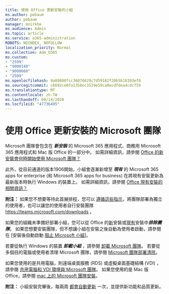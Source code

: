 ```yaml
---
title: 使用 Office 更新安裝的小組
ms.author: pebaum
author: pebaum
manager: mnirkhe
ms.audience: Admin
ms.topic: article
ms.service: o365-administration
ROBOTS: NOINDEX, NOFOLLOW
localization_priority: Normal
ms.collection: Adm_O365
ms.custom:
- "2599"
- "9000140"
- "9000660"
- "2509"
ms.openlocfilehash: 9a09800fcc36876629c7d59182f20b5b16393ef8
ms.sourcegitcommit: c6692ce0fa1358ec3529e59ca0ecdfdea4cdc759
ms.translationtype: MT
ms.contentlocale: zh-TW
ms.lasthandoff: 09/14/2020
ms.locfileid: "47736495"
---
```

# <a name="microsoft-teams-installed-with-office-updates"></a>使用 Office 更新安裝的 Microsoft 團隊

Microsoft 團隊會包含在 ***新安裝*** 的 Microsoft 365 應用程式、商務用 Microsoft 365 應用程式和 Mac 版 Office 的一部分中。 如需詳細資訊，請參閱 [Office 的新安裝會何時開始使用 Microsoft 團隊？](https://docs.microsoft.com/deployoffice/teams-install#when-will-microsoft-teams-start-being-included-with-new-installations-of-microsoft-365-apps)

此外，從目前通道的版本1906開始，小組會逐漸新增至 ***現有*** 的 Microsoft 365 apps for enterprise (和 Microsoft 365 apps for business) 在將現有安裝更新為最新版本時執行 Windows 的裝置上。 如需詳細資訊，請參閱 [Office 現有安裝的相關資訊？](https://docs.microsoft.com/deployoffice/teams-install#what-about-existing-installations-of-microsoft-365-apps)

**附注：** 如果您不想要等待此首展排程，您可以 [遵循這些指示](https://docs.microsoft.com/MicrosoftTeams/msi-deployment)，將團隊部署為獨立的使用者，也可以讓您的使用者自行安裝團隊 https://teams.microsoft.com/downloads 。

如果您的組織未準備好部署小組，您可以從 Office 的[新](https://docs.microsoft.com/deployoffice/teams-install#how-to-exclude-microsoft-teams-from-new-installations-of-microsoft-365-apps)安裝或[現有](https://docs.microsoft.com/deployoffice/teams-install#use-group-policy-to-control-the-installation-of-microsoft-teams)安裝中***排除團隊***。 如果您想要安裝團隊，但不想讓小組在安裝之後自動為使用者啟動，請參閱在 [安裝後自動啟動 [阻止 Microsoft 小組](https://docs.microsoft.com/deployoffice/teams-install#use-group-policy-to-prevent-microsoft-teams-from-starting-automatically-after-installation)]。

若要從執行 Windows 的裝置 ***卸載小組*** ，請參閱 [卸載 Microsoft 團隊](https://support.office.com/article/uninstall-microsoft-teams-3b159754-3c26-4952-abe7-57d27f5f4c81)。 若要從多個目的電腦或使用者清理 Microsoft 團隊，請參閱 [Microsoft 團隊部署清除](https://docs.microsoft.com/microsoftteams/scripts/powershell-script-teams-deployment-clean-up)。

如果您使用的是共用電腦，則遠端桌面服務 (RDS) 或虛擬桌面基礎結構 (VDI) ，請參閱 [共用電腦和 VDI 環境與 Microsoft 團隊](https://docs.microsoft.com/deployoffice/teams-install#shared-computer-and-vdi-environments-with-microsoft-teams)。 如果您使用的是 Mac 版 Office，請參閱 [mac 上的 Microsoft 團隊安裝](https://docs.microsoft.com/deployoffice/teams-install#microsoft-teams-installations-on-a-mac)。

**附注：** 小組安裝完畢後，每兩周 [都會自動更新](https://docs.microsoft.com/deployoffice/teams-install#feature-and-quality-updates-for-microsoft-teams) 一次，並提供新功能和品質更新。 